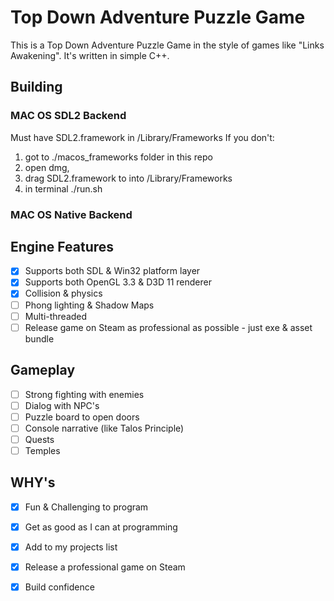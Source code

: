 # Top Down Adventure Puzzle Game 

This is a Top Down Adventure Puzzle Game in the style of games like "Links Awakening". It's written in simple C++.

## Building
### MAC OS SDL2 Backend
Must have SDL2.framework in /Library/Frameworks 
If you don't:
1. got to ./macos_frameworks folder in this repo
2. open dmg,
3. drag SDL2.framework to into /Library/Frameworks
4. in terminal ./run.sh

### MAC OS Native Backend

## Engine Features
- [x] Supports both SDL & Win32 platform layer
- [x] Supports both OpenGL 3.3 & D3D 11 renderer
- [x] Collision & physics
- [ ] Phong lighting & Shadow Maps
- [ ] Multi-threaded
- [ ] Release game on Steam as professional as possible - just exe & asset bundle 

## Gameplay
- [ ] Strong fighting with enemies
- [ ] Dialog with NPC's 
- [ ] Puzzle board to open doors
- [ ] Console narrative (like Talos Principle) 
- [ ] Quests
- [ ] Temples

## WHY's
- [x] Fun & Challenging to program
- [x] Get as good as I can at programming
- [x] Add to my projects list
- [x] Release a professional game on Steam
- [x] Build confidence



<!-- ![alt text](https://github.com/Olster1/flappy_bird_clone/blob/main/screenshot.png) -->